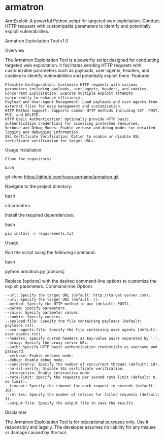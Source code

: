 # armatron
ArmExploit: A powerful Python script for targeted web exploitation. Conduct HTTP requests with customizable parameters to identify and potentially exploit vulnerabilities.

Armatron Exploitation Tool v1.0

Overview

The Armatron Exploitation Tool is a powerful script designed for conducting targeted web exploitation. It facilitates sending HTTP requests with customizable parameters such as payloads, user-agents, headers, and cookies to identify vulnerabilities and potentially exploit them.
Features

    Flexible Configuration: Customize HTTP requests with various parameters including payloads, user-agents, headers, and cookies.
    Concurrent Exploitation: Execute multiple exploit attempts concurrently to enhance efficiency.
    Payload and User-Agent Management: Load payloads and user-agents from external files for easy management and customization.
    HTTP Method Support: Supports common HTTP methods including GET, POST, PUT, and DELETE.
    HTTP Basic Authentication: Optionally provide HTTP basic authentication credentials for accessing protected resources.
    Verbose and Debug Modes: Enable verbose and debug modes for detailed logging and debugging information.
    SSL Certificate Verification: Option to enable or disable SSL certificate verification for target URLs.

Usage
Installation

    Clone the repository:

    bash

git clone https://github.com/yourusername/armatron.git

Navigate to the project directory:

bash

cd armatron

Install the required dependencies:

bash

    pip install -r requirements.txt

Usage

Run the script using the following command:

bash

python armatron.py [options]

Replace [options] with the desired command-line options to customize the exploit parameters.
Command-line Options

    --url: Specify the target URL (default: http://target-server.com).
    --uri: Specify the target URI (default: /).
    --method: Specify the HTTP method to use (default: POST).
    --param: Specify parameters.
    --value: Specify parameter values.
    --cookie: Specify cookies.
    --payload-file: Specify the file containing payloads (default: payloads.txt).
    --user-agents-file: Specify the file containing user agents (default: user_agents.txt).
    --headers: Specify custom headers as key-value pairs separated by ':'.
    --proxy: Specify the proxy server URL.
    --auth: Specify HTTP basic authentication credentials as username and password.
    --verbose: Enable verbose mode.
    --debug: Enable debug mode.
    --concurrency: Specify the number of concurrent threads (default: 10).
    --no-ssl-verify: Disable SSL certificate verification.
    --interactive: Enable interactive mode.
    --rate-limit: Specify the requests per second rate limit (default: 0, no limit).
    --timeout: Specify the timeout for each request in seconds (default: 10).
    --retries: Specify the number of retries for failed requests (default: 3).
    --output-file: Specify the output file to save the results.

Disclaimer

The Armatron Exploitation Tool is for educational purposes only. Use it responsibly and legally. The developer assumes no liability for any misuse or damage caused by the tool.
